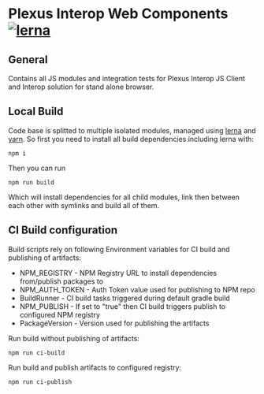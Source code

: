
# Plexus Interop Web Components [![lerna](https://img.shields.io/badge/maintained%20with-lerna-cc00ff.svg)](https://lernajs.io/)

## General 

Contains all JS modules and integration tests for Plexus Interop JS Client and Interop solution for stand alone browser.

## Local Build

Code base is splitted to multiple isolated modules, managed using [lerna](https://lernajs.io/) and [yarn](https://yarnpkg.com). So first you need to install all build dependencies including lerna with: 

```
npm i
```
Then you can run 
```
npm run build
```
Which will install dependencies for all child modules, link then between each other with symlinks and build all of them.

## CI Build configuration

Build scripts rely on following Environment variables for CI build and publishing of artifacts:

- NPM_REGISTRY - NPM Registry URL to install dependencies from/publish packages to
- NPM_AUTH_TOKEN - Auth Token value used for publishing to NPM repo
- BuildRunner - CI build tasks triggered during default gradle build 
- NPM_PUBLISH - If set to "true" then CI build triggers publish to configured NPM registry
- PackageVersion - Version used for publishing the artifacts

Run build without publishing of artifacts:

```
npm run ci-build
```

Run build and publish artifacts to configured registry:

```
npm run ci-publish
```